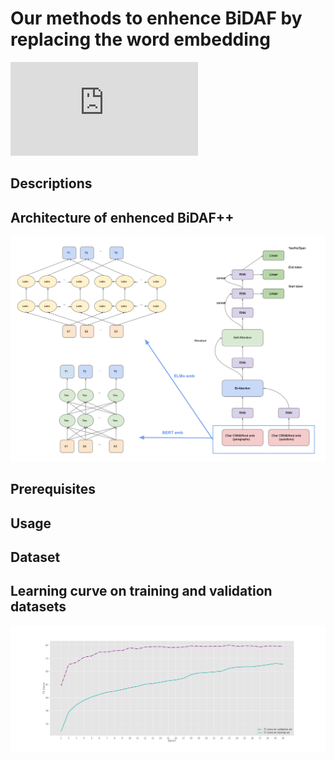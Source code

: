 # Our methods to enhence BiDAF by replacing the word embedding
![](http://latex.codecogs.com/gif.latex?%5C%5Ba_%7Bij%7D%20%5C%2C%3D%5C%2C%20w_1%20*%20h_i%20&plus;%20w_2%20*%20h_j%20&plus;w_3%20*%20%28h_i%20%5Codot%20h_j%29%5C%5D)
## Descriptions
## Architecture of enhenced BiDAF++
<p align="center">
    <img src="Arch.png" width="600"/>

## Prerequisites
## Usage
## Dataset
## Learning curve on training and validation datasets
<p align="center">
    <img src="photo.png" width="2500"/>




